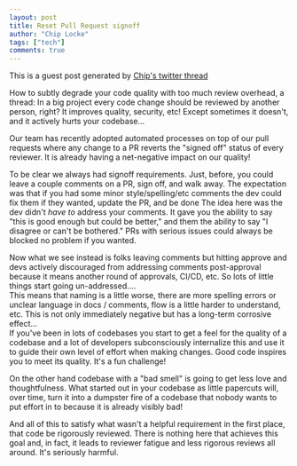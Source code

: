 ```yaml
---
layout: post
title: Reset Pull Request signoff
author: "Chip Locke"
tags: ["tech"]
comments: true
---
```


This is a guest post generated by [Chip's twitter thread](https://twitter.com/doubleyewdee/status/1228487284581781504)

How to subtly degrade your code quality with too much review overhead, a thread:
In a big project every code change should be reviewed by another person, right? It improves quality, security, etc! Except sometimes it doesn't, and it actively hurts your codebase...

Our team has recently adopted automated processes on top of our pull requests where any change to a PR reverts the "signed off" status of every reviewer. It is already having a net-negative impact on our quality!

To be clear we always had signoff requirements. Just, before, you could leave a couple comments on a PR, sign off, and walk away. The expectation was that if you had some minor style/spelling/etc comments the dev could fix them if they wanted, update the PR, and be done 
The idea here was the dev didn't *have to* address your comments. It gave you the ability to say "this is good enough but could be better," and them the ability to say "I disagree or can't be bothered." PRs with serious issues could always be blocked no problem if you wanted.

Now what we see instead is folks leaving comments but hitting approve and devs actively discouraged from addressing comments post-approval because it means another round of approvals, CI/CD, etc. So lots of little things start going un-addressed....  
This means that naming is a little worse, there are more spelling errors or unclear language in docs / comments, flow is a little harder to understand, etc. This is not only immediately negative but has a long-term corrosive effect...  
If you've been in lots of codebases you start to get a feel for the quality of a codebase and a lot of developers subconsciously internalize this and use it to guide their own level of effort when making changes. Good code inspires you to meet its quality. It's a fun challenge!

On the other hand codebase with a "bad smell" is going to get less love and thoughtfulness. What started out in your codebase as little papercuts will, over time, turn it into a dumpster fire of a codebase that nobody wants to put effort in to because it is already visibly bad!

And all of this to satisfy what wasn't a helpful requirement in the first place, that code be rigorously reviewed. There is nothing here that achieves this goal and, in fact, it leads to reviewer fatigue and less rigorous reviews all around. It's seriously harmful.  
